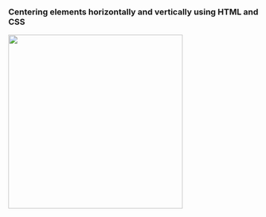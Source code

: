 <h3>Centering elements horizontally and vertically using HTML and CSS</h3>
<img src="https://cdn.dribbble.com/users/6390322/screenshots/16904803/media/c640c363ffe1a545aae5992939f54f15.gif" width="350">


